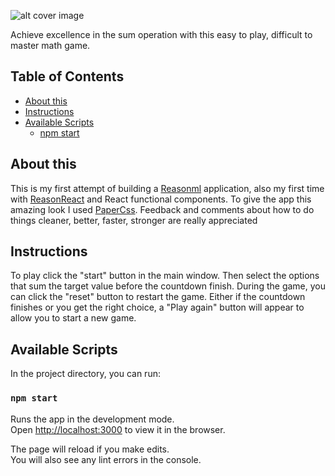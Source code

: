 ![alt cover image](https://drive.google.com/uc?export=view&id=1QWObulfe-VViWJ-Fmt0ZYjN9tyCdILTS)

Achieve excellence in the sum operation with this easy to play, difficult to master math game.

## Table of Contents

- [About this](#about-this)
- [Instructions](#instructions)
- [Available Scripts](#available-scripts)
  - [npm start](#npm-start)

## About this

This is my first attempt of building a [Reasonml](https://reasonml.github.io/) application, also my first time with [ReasonReact](https://reasonml.github.io/reason-react/) and React functional components. To give the app this amazing look I used [PaperCss](https://www.getpapercss.com/). Feedback and comments about how to do things cleaner, better, faster, stronger are really appreciated

## Instructions

To play click the "start" button in the main window. Then select the options that sum the target value before the countdown finish. During the game, you can click the "reset" button to restart the game. Either if the countdown finishes or you get the right choice, a "Play again" button will appear to allow you to start a new game.

## Available Scripts

In the project directory, you can run:

### `npm start`

Runs the app in the development mode.<br>
Open [http://localhost:3000](http://localhost:3000) to view it in the browser.

The page will reload if you make edits.<br>
You will also see any lint errors in the console.

